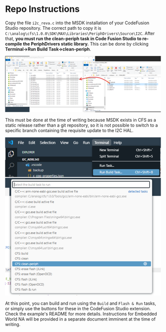 
# Repo Instructions

Copy the file `i2c_reva.c` into the MSDK installation of your CodeFusion Studio repository.
The correct path to copy it is `C:\analog\cfs\1.0.0\SDK\MAX\Libraries\PeriphDrivers\Source\I2C`. After that, **you must run the clean-periph task in Code Fusion Studio to re-compile the PeriphDrivers static library.** This can be done by clicking **Terminal->Run Build Task->clean-periph**.

![Copy updated i2c_reva.c into PeriphDrivers](img/update-i2c_reva.png)

This must be done at the time of writing because MSDK exists in CFS as a static release rather than a git repository, so it is not possible to switch to a specific branch containing the requisite update to the I2C HAL.


![Run Build Task...](img/Terminal_RunBuildTask.png)
![clean-periph](img/clean-periph.png)

At this point, you can build and run using the `Build` and `Flash & Run` tasks, or simply use the buttons for these in the CodeFusion Studio extension. Check the example's README for more details. Instructions for Embedded World NA will be provided in a separate document imminent at the time of writing.
